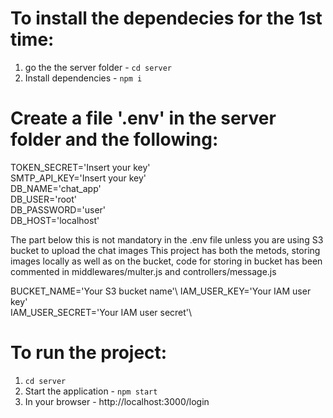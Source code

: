 # To install the dependecies for the 1st time:
1. go the the server folder - ```cd server```
2. Install dependencies - ```npm i```

# Create a file '.env' in the server folder and the following:
TOKEN_SECRET='Insert your key'\
SMTP_API_KEY='Insert your key'\
DB_NAME='chat_app'\
DB_USER='root'\
DB_PASSWORD='user'\
DB_HOST='localhost'

 The part below this is not mandatory in the .env file unless you are using S3 bucket to upload the chat images 
 This project has both the metods, storing images locally as well as on the bucket, code for storing in bucket has been commented in middlewares/multer.js and controllers/message.js 

BUCKET_NAME='Your S3 bucket name'\ 
IAM_USER_KEY='Your IAM user key'\
IAM_USER_SECRET='Your IAM user secret'\


# To run the project:
1. ```cd server```
2. Start the application - ```npm start```
3. In your browser - http://localhost:3000/login